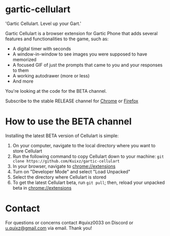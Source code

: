 # gartic-cellulart
'Gartic Cellulart. Level up your Gart.'

Gartic Cellulart is a browser extension for Gartic Phone that adds several features and functionalities to the game, such as:
- A digital timer with seconds
- A window-in-window to see images you were supposed to have memorized
- A focused GIF of just the prompts that came to you and your responses to them
- A working autodrawer (more or less)
- And more

You're looking at the code for the BETA channel.

Subscribe to the stable RELEASE channel for
[Chrome](chrome.google.com/webstore/detail/pjeenahidnpjaajbiidagnackjdhnlam)
or
[Firefox](hereaddons.mozilla.org/addon/gartic-cellulart/)

# How to use the BETA channel
Installing the latest BETA version of Cellulart is simple:
1. On your computer, navigate to the local directory where you want to store Cellulart
2. Run the following command to copy Cellulart down to your machine:
`git clone https://github.com/Kuixz/gartic-cellulart`
3. In your browser, navigate to <chrome://extensions>
4. Turn on "Developer Mode" and select "Load Unpacked"
5. Select the directory where Cellulart is stored
6. To get the latest Cellulart beta, run `git pull`; then, reload your unpacked beta in <chrome://extensions>

# Contact
For questions or concerns contact #quixz0033 on Discord or u.quixz@gmail.com via email. Thank you!